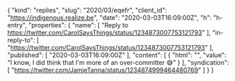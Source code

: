 {
  "kind": "replies",
  "slug": "2020/03/eqefr",
  "client_id": "https://indigenous.realize.be",
  "date": "2020-03-03T16:09:00Z",
  "h": "h-entry",
  "properties": {
    "name": [
      "Reply to https://twitter.com/CarolSaysThings/status/1234873007753121793"
    ],
    "in-reply-to": [
      "https://twitter.com/CarolSaysThings/status/1234873007753121793"
    ],
    "published": [
      "2020-03-03T16:09:00Z"
    ],
    "content": [
      {
        "html": "",
        "value": "I know, I did think that I'm more of an over-committer 😅"
      }
    ],
    "syndication": [
      "https://twitter.com/JamieTanna/status/1234874999464480769"
    ]
  }
}
